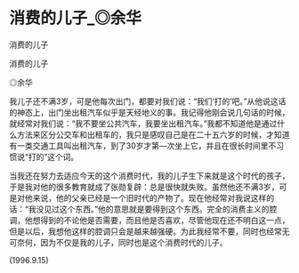 # 消费的儿子_◎余华

消费的儿子

消费的儿子

◎余华

我儿子还不满3岁，可是他每次出门，都要对我们说：“我们‘打的’吧。”从他说这话的神态上，出门坐出租汽车似乎是天经地义的事。我记得他刚会说几句话的时候，就经常对我们说：“我不要坐公共汽车，我要坐出租汽车。”我都不知道他是通过什么方法来区分公交车和出租车的，我只是感叹自己是在二十五六岁的时候，才知道有一类交通工具叫出租汽车，到了30岁才第—次坐上它，并且在很长时间里不习惯说“打的”这个词。

当我还在努力去适应今天的这个消费时代，我的儿子生下来就是这个时代的孩子，于是我对他的很多教育就成了张勋复辟：总是很快就失败。虽然他还不满3岁，可是对他来说，他的父亲已经是一个旧时代的产物了。现在他经常对我说这样的话：“我没见过这个东西。”他的意思就是要得到这个东西。完全的消费主义的腔调，他想得到的不论他是否需要，而且他是否喜欢，尽管他现在还不明白这一点，但是以后，我想他这样的腔调只会是越来越强硬。为此我经常不要，同时也经常无可奈何，因为不仅是我的儿子，同时也是这个消费时代的儿子。

(1996.9.15)